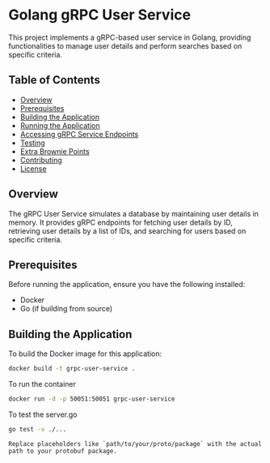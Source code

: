 # Golang gRPC User Service

This project implements a gRPC-based user service in Golang, providing functionalities to manage user details and perform searches based on specific criteria.

## Table of Contents

- [Overview](#overview)
- [Prerequisites](#prerequisites)
- [Building the Application](#building-the-application)
- [Running the Application](#running-the-application)
- [Accessing gRPC Service Endpoints](#accessing-grpc-service-endpoints)
- [Testing](#testing)
- [Extra Brownie Points](#extra-brownie-points)
- [Contributing](#contributing)
- [License](#license)

## Overview

The gRPC User Service simulates a database by maintaining user details in memory. It provides gRPC endpoints for fetching user details by ID, retrieving user details by a list of IDs, and searching for users based on specific criteria.

## Prerequisites

Before running the application, ensure you have the following installed:

- Docker
- Go (if building from source)

## Building the Application

To build the Docker image for this application:

```bash
docker build -t grpc-user-service .
```

To run the container

```bash
docker run -d -p 50051:50051 grpc-user-service
```

To test the server.go

```bash
go test -v ./...
```

```
Replace placeholders like `path/to/your/proto/package` with the actual path to your protobuf package.
```
